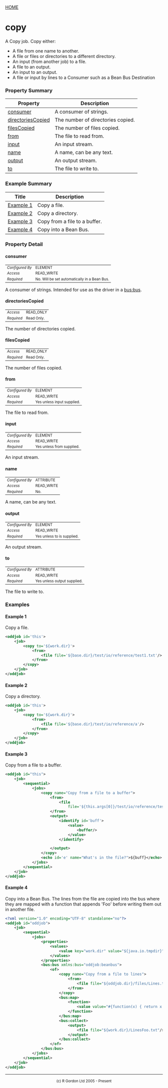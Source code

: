 [HOME](../../../README.md)
# copy

A Copy job. Copy either:

- A file from one name to another.
- A file or files or directories to a different directory.
- An input (from another job) to a file.
- A file to an output.
- An input to an output.
- A file or input by lines to a Consumer such as a Bean Bus Destination


### Property Summary

| Property | Description |
| -------- | ----------- |
| [consumer](#propertyconsumer) | A consumer of strings. | 
| [directoriesCopied](#propertydirectoriesCopied) | The number of directories copied. | 
| [filesCopied](#propertyfilesCopied) | The number of files copied. | 
| [from](#propertyfrom) | The file to read from. | 
| [input](#propertyinput) | An input stream. | 
| [name](#propertyname) | A name, can be any text. | 
| [output](#propertyoutput) | An output stream. | 
| [to](#propertyto) | The file to write to. | 


### Example Summary

| Title | Description |
| ----- | ----------- |
| [Example 1](#example1) | Copy a file. |
| [Example 2](#example2) | Copy a directory. |
| [Example 3](#example3) | Copy from a file to a buffer. |
| [Example 4](#example4) | Copy into a Bean Bus. |


### Property Detail
#### consumer <a name="propertyconsumer"></a>

<table style='font-size:smaller'>
      <tr><td><i>Configured By</i></td><td>ELEMENT</td></tr>
      <tr><td><i>Access</i></td><td>READ_WRITE</td></tr>
      <tr><td><i>Required</i></td><td>No. Will be set automatically in a Bean Bus.</td></tr>
</table>

A consumer of strings. Intended for use as the driver in a
[bus:bus](../../../org/oddjob/beanbus/bus/BasicBusService.md).

#### directoriesCopied <a name="propertydirectoriesCopied"></a>

<table style='font-size:smaller'>
      <tr><td><i>Access</i></td><td>READ_ONLY</td></tr>
      <tr><td><i>Required</i></td><td>Read Only.</td></tr>
</table>

The number of directories copied.

#### filesCopied <a name="propertyfilesCopied"></a>

<table style='font-size:smaller'>
      <tr><td><i>Access</i></td><td>READ_ONLY</td></tr>
      <tr><td><i>Required</i></td><td>Read Only.</td></tr>
</table>

The number of files copied.

#### from <a name="propertyfrom"></a>

<table style='font-size:smaller'>
      <tr><td><i>Configured By</i></td><td>ELEMENT</td></tr>
      <tr><td><i>Access</i></td><td>READ_WRITE</td></tr>
      <tr><td><i>Required</i></td><td>Yes unless input supplied.</td></tr>
</table>

The file to read from.

#### input <a name="propertyinput"></a>

<table style='font-size:smaller'>
      <tr><td><i>Configured By</i></td><td>ELEMENT</td></tr>
      <tr><td><i>Access</i></td><td>READ_WRITE</td></tr>
      <tr><td><i>Required</i></td><td>Yes unless from supplied.</td></tr>
</table>

An input stream.

#### name <a name="propertyname"></a>

<table style='font-size:smaller'>
      <tr><td><i>Configured By</i></td><td>ATTRIBUTE</td></tr>
      <tr><td><i>Access</i></td><td>READ_WRITE</td></tr>
      <tr><td><i>Required</i></td><td>No.</td></tr>
</table>

A name, can be any text.

#### output <a name="propertyoutput"></a>

<table style='font-size:smaller'>
      <tr><td><i>Configured By</i></td><td>ELEMENT</td></tr>
      <tr><td><i>Access</i></td><td>READ_WRITE</td></tr>
      <tr><td><i>Required</i></td><td>Yes unless to is supplied.</td></tr>
</table>

An output stream.

#### to <a name="propertyto"></a>

<table style='font-size:smaller'>
      <tr><td><i>Configured By</i></td><td>ATTRIBUTE</td></tr>
      <tr><td><i>Access</i></td><td>READ_WRITE</td></tr>
      <tr><td><i>Required</i></td><td>Yes unless output supplied.</td></tr>
</table>

The file to write to.


### Examples
#### Example 1 <a name="example1"></a>

Copy a file.

```xml
<oddjob id='this'>
    <job>
        <copy to='${work.dir}'>
            <from>
                <file file='${base.dir}/test/io/reference/test1.txt'/>
            </from>
        </copy>
    </job>
</oddjob>
```


#### Example 2 <a name="example2"></a>

Copy a directory.

```xml
<oddjob id='this'>
    <job>
        <copy to='${work.dir}'>
            <from>
                <file file='${base.dir}/test/io/reference/a'/>
            </from>
        </copy>
    </job>
</oddjob>
```


#### Example 3 <a name="example3"></a>

Copy from a file to a buffer.

```xml
<oddjob id="this">
    <job>
        <sequential>
            <jobs>
                <copy name="Copy from a file to a buffer">
                    <from>
                        <file
                            file='${this.args[0]}/test/io/reference/test1.txt'/>
                    </from>
                    <output>
                        <identify id='buff'>
                            <value>
                                <buffer/>
                            </value>
                        </identify>

                    </output>
                </copy>
                <echo id='e' name="What's in the file?">${buff}</echo>
            </jobs>
        </sequential>
    </job>
</oddjob>
```


#### Example 4 <a name="example4"></a>

Copy into a Bean Bus. The lines from the file are copied into
the bus where they are mapped with a function that appends 'Foo' before writing
them out in another file.

```xml
<?xml version="1.0" encoding="UTF-8" standalone="no"?>
<oddjob id="oddjob">
    <job>
        <sequential>
            <jobs>
                <properties>
                    <values>
                        <value key="work.dir" value="${java.io.tmpdir}"/>
                    </values>
                </properties>
                <bus:bus xmlns:bus="oddjob:beanbus">
                    <of>
                        <copy name="Copy from a file to lines">
                            <from>
                                <file file="${oddjob.dir}/files/Lines.txt"/>
                            </from>
                        </copy>
                        <bus:map>
                            <function>
                                <value value="#{function(x) { return x + 'Foo' }}"/>
                            </function>
                        </bus:map>
                        <bus:collect>
                            <output>
                                <file file="${work.dir}/LinesFoo.txt"/>
                            </output>
                        </bus:collect>
                    </of>
                </bus:bus>
            </jobs>
        </sequential>
    </job>
</oddjob>
```



-----------------------

<div style='font-size: smaller; text-align: center;'>(c) R Gordon Ltd 2005 - Present</div>
